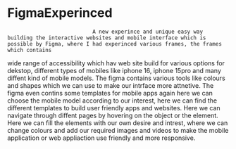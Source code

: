 # FigmaExperinced

                               A new experince and unique easy way building the interactive websites and mobile interface which is possible by Figma, where I had experinced various frames, the frames which contains
wide range of accessibility which hav web site build for various options for dekstop, different types of mobiles like iphone 16, iphone 15pro and many diffent kind of mobile models. The figma contains various tools 
like colours and shapes which we can use to make our intrface more attnetive. The figma even contins some templates for mobile apps again here we can choose the mobile model according to our interest, here we can find 
the different templates to build user friendly apps and websites. Here we can navigate through diffent pages by hovering on the object or the element. Here we can fill the elements with our own desire and intrest, 
where we can change colours and add our required images and videos to make the mobile application or web appliaction use friendly and more responsive. 
